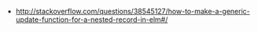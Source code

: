 - http://stackoverflow.com/questions/38545127/how-to-make-a-generic-update-function-for-a-nested-record-in-elm#/
